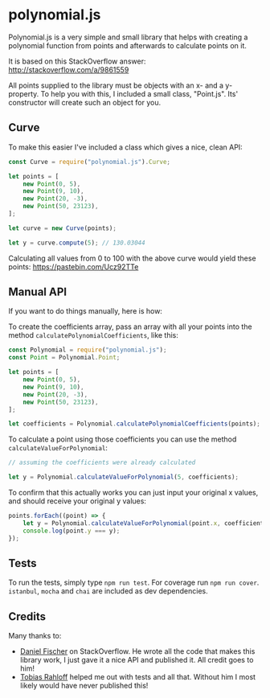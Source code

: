 # polynomial.js
Polynomial.js is a very simple and small library that helps with creating a polynomial function from points and afterwards to calculate points on it.

It is based on this StackOverflow answer: http://stackoverflow.com/a/9861559


All points supplied to the library must be objects with an x- and a y-property. To help you with this, I included a small class, "Point.js". Its' constructor will create such an object for you.
## Curve
To make this easier I've included a class which gives a nice, clean API:

```javascript
const Curve = require("polynomial.js").Curve;

let points = [
    new Point(0, 5),
    new Point(9, 10),
    new Point(20, -3),
    new Point(50, 23123),
];

let curve = new Curve(points);

let y = curve.compute(5); // 130.03044
```

Calculating all values from 0 to 100 with the above curve would yield these points: https://pastebin.com/Ucz92TTe

## Manual API
If you want to do things manually, here is how:

To create the coefficients array, pass an array with all your points into the method `calculatePolynomialCoefficients`, like this:

```javascript
const Polynomial = require("polynomial.js");
const Point = Polynomial.Point;

let points = [
    new Point(0, 5),
    new Point(9, 10),
    new Point(20, -3),
    new Point(50, 23123),
];

let coefficients = Polynomial.calculatePolynomialCoefficients(points);
```

To calculate a point using those coefficients you can use the method `calculateValueForPolynomial`:

```javascript
// assuming the coefficients were already calculated

let y = Polynomial.calculateValueForPolynomial(5, coefficients);
```

To confirm that this actually works you can just input your original x values, and should receive your original y values:

```javascript
points.forEach((point) => {
    let y = Polynomial.calculateValueForPolynomial(point.x, coefficients);
    console.log(point.y === y);
});
```

## Tests
To run the tests, simply type `npm run test`. For coverage run `npm run cover`. `istanbul`, `mocha` and `chai` are included as dev dependencies.

## Credits
Many thanks to:
* [Daniel Fischer](http://stackoverflow.com/users/1011995/daniel-fischer) on StackOverflow. He wrote all the code that makes this library work, I just gave it a nice API and published it. All credit goes to him!
* [Tobias Rahloff](https://github.com/trahloff) helped me out with tests and all that. Without him I most likely would have never published this!